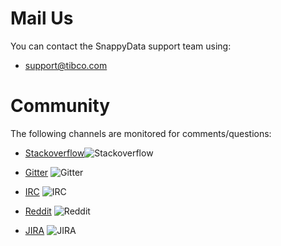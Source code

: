 # Mail Us
You can contact the SnappyData support team using:

- [support@tibco.com](mailto:support@tibco.com)

# Community
The following channels are monitored for comments/questions:

* [Stackoverflow](http://stackoverflow.com/questions/tagged/snappydata)![Stackoverflow](http://i.imgur.com/LPIdp12.png)

* [Gitter](https://gitter.im/SnappyDataInc/snappydata) ![Gitter](http://i.imgur.com/jNAJeOn.jpg)

* [IRC](http://webchat.freenode.net/?randomnick=1&channels=%23snappydata&uio=d4) ![IRC](http://i.imgur.com/vbH3Zdx.png)

* [Reddit](https://www.reddit.com/r/snappydata) ![Reddit](http://i.imgur.com/AB3cVtj.png)

* [JIRA](https://jirasnappydataio.atlassian.net/projects/SNAP/issues) ![JIRA](http://i.imgur.com/E92zntA.png)
